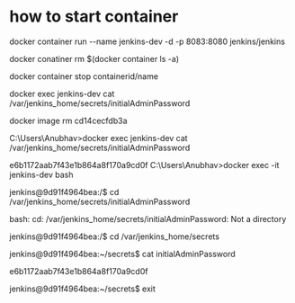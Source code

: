 # how to start container 

docker container run --name jenkins-dev -d -p 8083:8080 jenkins/jenkins 

docker conatiner rm $(docker container ls -a)

docker container stop containerid/name

docker exec jenkins-dev cat /var/jenkins_home/secrets/initialAdminPassword

docker image rm cd14cecfdb3a

C:\Users\Anubhav>docker exec jenkins-dev cat /var/jenkins_home/secrets/initialAdminPassword  

e6b1172aab7f43e1b864a8f170a9cd0f                                                                                                                                                                                                                                                                                                                C:\Users\Anubhav>docker exec -it jenkins-dev bash 

jenkins@9d91f4964bea:/$ cd /var/jenkins_home/secrets/initialAdminPassword

bash: cd: /var/jenkins_home/secrets/initialAdminPassword: Not a directory

jenkins@9d91f4964bea:/$ cd /var/jenkins_home/secrets

jenkins@9d91f4964bea:~/secrets$ cat initialAdminPassword 

e6b1172aab7f43e1b864a8f170a9cd0f  

jenkins@9d91f4964bea:~/secrets$ exit   
